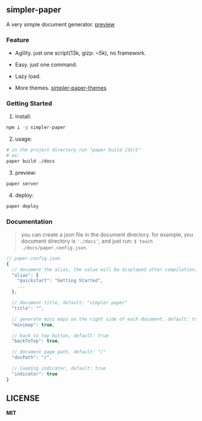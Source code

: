 ## simpler-paper
A very simple document generator.
[preview](https://wittbulter.github.io/simpler-paper/)

### Feature

- Agility. just one script(13k, gizp: ~5k), no framework.

- Easy. just one command.

- Lazy load.

- More themes. [simpler-paper-themes](https://github.com/DhyanaChina/simpler-paper-themes)


### Getting Started
1. install:
```bash
npm i -g simpler-paper
```
2. usage:
```bash
# in the project directory run "paper build {dir}"
# ex:
paper build ./docs
```
3. preview:
```bash
paper server
```
4. deploy:
```bash
paper deploy
```


### Documentation
> you can create a json file in the document directory.
> for example, you document directory is `'./docs'`, and just run: `$ touch ./docs/paper.config.json`.

```typescript
// paper.config.json
{
  // document the alias, the value will be displayed after compilation, default: null
  "alias": {
    "quickstart": "Getting Started",
    ...
  },

  // document title, default: "simpler paper"
  "title": "",

  // generate mini maps on the right side of each document, default: true
  "minimap": true,

  // back to top button, default: true
  "backToTop": true,

  // document page path, default: "/"
  "docPath": "/",

  // loading indicator, default: true
  "indicator": true
}
```


## LICENSE

**MIT**


